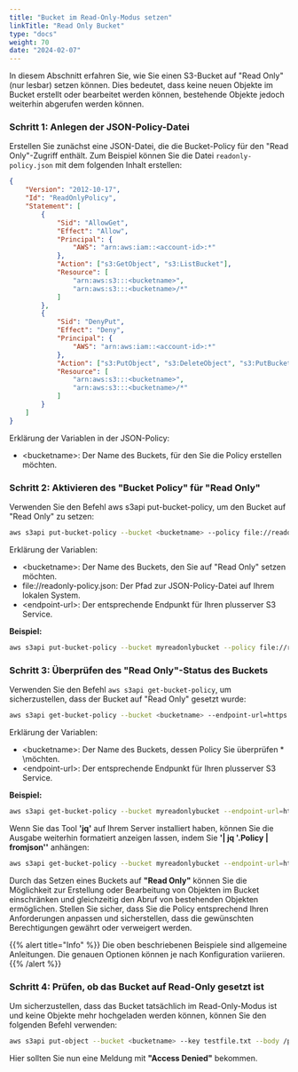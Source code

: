 ```yaml
---
title: "Bucket im Read-Only-Modus setzen"
linkTitle: "Read Only Bucket"
type: "docs"
weight: 70
date: "2024-02-07"
---
```


In diesem Abschnitt erfahren Sie, wie Sie einen S3-Bucket auf "Read Only" (nur lesbar) setzen können. Dies bedeutet, dass keine neuen Objekte im Bucket erstellt oder bearbeitet werden können, bestehende Objekte jedoch weiterhin abgerufen werden können.

### Schritt 1: Anlegen der JSON-Policy-Datei

Erstellen Sie zunächst eine JSON-Datei, die die Bucket-Policy für den "Read Only"-Zugriff enthält. Zum Beispiel können Sie die Datei `readonly-policy.json` mit dem folgenden Inhalt erstellen:

```json
{
    "Version": "2012-10-17",
    "Id": "ReadOnlyPolicy",
    "Statement": [
        {
            "Sid": "AllowGet",
            "Effect": "Allow",
            "Principal": {
                "AWS": "arn:aws:iam::<account-id>:*"
            },
            "Action": ["s3:GetObject", "s3:ListBucket"],
            "Resource": [
                "arn:aws:s3:::<bucketname>",
                "arn:aws:s3:::<bucketname>/*"
            ]
        },
        {
            "Sid": "DenyPut",
            "Effect": "Deny",
            "Principal": {
                "AWS": "arn:aws:iam::<account-id>:*"
            },
            "Action": ["s3:PutObject", "s3:DeleteObject", "s3:PutBucketPolicy"],
            "Resource": [
                "arn:aws:s3:::<bucketname>",
                "arn:aws:s3:::<bucketname>/*"
            ]
        }
    ]
}
```

Erklärung der Variablen in der JSON-Policy:

-   \<bucketname>: Der Name des Buckets, für den Sie die Policy erstellen möchten.

### Schritt 2: Aktivieren des "Bucket Policy" für "Read Only"

Verwenden Sie den Befehl aws s3api put-bucket-policy, um den Bucket auf "Read Only" zu setzen:

```bash
aws s3api put-bucket-policy --bucket <bucketname> --policy file://readonly-policy.json --endpoint-url=https://<endpoint-url>
```

Erklärung der Variablen:

-   \<bucketname>: Der Name des Buckets, den Sie auf "Read Only" setzen möchten.
-   file://readonly-policy.json: Der Pfad zur JSON-Policy-Datei auf Ihrem lokalen System.
-   \<endpoint-url>: Der entsprechende Endpunkt für Ihren plusserver S3 Service.

**Beispiel:**

```bash
aws s3api put-bucket-policy --bucket myreadonlybucket --policy file://readonly-policy.json --endpoint-url=https://s3.de-west-1.psmanaged.com
```

### Schritt 3: Überprüfen des "Read Only"-Status des Buckets

Verwenden Sie den Befehl `aws s3api get-bucket-policy`, um sicherzustellen, dass der Bucket auf "Read Only" gesetzt wurde:

```bash
aws s3api get-bucket-policy --bucket <bucketname> --endpoint-url=https://<endpoint-url>
```

Erklärung der Variablen:

-   \<bucketname>: Der Name des Buckets, dessen Policy Sie überprüfen \* \möchten.
-   \<endpoint-url>: Der entsprechende Endpunkt für Ihren plusserver S3 Service.

**Beispiel:**

```bash
aws s3api get-bucket-policy --bucket myreadonlybucket --endpoint-url=https://s3.de-west-1.psmanaged.com
```

Wenn Sie das Tool **'jq'** auf Ihrem Server installiert haben, können Sie die Ausgabe weiterhin formatiert anzeigen lassen, indem Sie **'| jq '.Policy | fromjson''** anhängen:

```bash
aws s3api get-bucket-policy --bucket myreadonlybucket --endpoint-url=https://s3.de-west-1.psmanaged.com | jq '.Policy | fromjson'
```

Durch das Setzen eines Buckets auf **"Read Only"** können Sie die Möglichkeit zur Erstellung oder Bearbeitung von Objekten im Bucket einschränken und gleichzeitig den Abruf von bestehenden Objekten ermöglichen. Stellen Sie sicher, dass Sie die Policy entsprechend Ihren Anforderungen anpassen und sicherstellen, dass die gewünschten Berechtigungen gewährt oder verweigert werden.

{{% alert title="Info" %}}
Die oben beschriebenen Beispiele sind allgemeine Anleitungen. Die genauen Optionen können je nach Konfiguration variieren.
{{% /alert %}}

### Schritt 4: Prüfen, ob das Bucket auf Read-Only gesetzt ist

Um sicherzustellen, dass das Bucket tatsächlich im Read-Only-Modus ist und keine Objekte mehr hochgeladen werden können, können Sie den folgenden Befehl verwenden:

```bash
aws s3api put-object --bucket <bucketname> --key testfile.txt --body /path/to/local/file.txt --endpoint-url=https://<endpoint-url>
```

Hier sollten Sie nun eine Meldung mit **"Access Denied"** bekommen.
